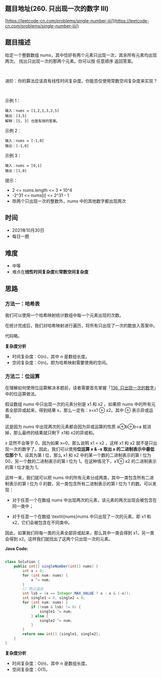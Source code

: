
## 题目地址(260. 只出现一次的数字 III)

[https://leetcode-cn.com/problems/single-number-iii/](https://leetcode-cn.com/problems/single-number-iii/)

## 题目描述


给定一个整数数组 nums，其中恰好有两个元素只出现一次，其余所有元素均出现两次。 找出只出现一次的那两个元素。你可以按 任意顺序 返回答案。

 

进阶：你的算法应该具有线性时间复杂度。你能否仅使用常数空间复杂度来实现？

 

示例 1：
```
输入：nums = [1,2,1,3,2,5]
输出：[3,5]
解释：[5, 3] 也是有效的答案。
```

示例 2：
```
输入：nums = [-1,0]
输出：[-1,0]
```

示例 3：
```
输入：nums = [0,1]
输出：[1,0]
```

提示：

- 2 <= nums.length <= 3 * 10^4
- -2^31 <= nums[i] <= 2^31 - 1
- 除两个只出现一次的整数外，nums 中的其他数字都出现两次

## 时间

- 2021年10月30日
- 每日一题

## 难度

- 中等
- 难点在**线性时间复杂度**和**常数空间复杂度**

## 思路

### 方法一：哈希表

我们可以使用一个哈希映射统计数组中每一个元素出现的次数。

在统计完成后，我们对哈希映射进行遍历，将所有只出现了一次的数放入答案中。

代码略。

**复杂度分析**

- 时间复杂度：O(n)，其中 n 是数组长度。
- 空间复杂度：O(n)。即为哈希映射需要使用的空间。

### 方法二：位运算

在理解如何使用位运算解决本题前，读者需要首先掌握「[136. 只出现一次的数字](https://github.com/asshead123/my-leetcode/blob/main/%E4%BD%8D%E8%BF%90%E7%AE%97-136.%20%E5%8F%AA%E5%87%BA%E7%8E%B0%E4%B8%80%E6%AC%A1%E7%9A%84%E6%95%B0%E5%AD%97.md)」中的位运算做法。

假设数组 nums 中只出现一次的元素分别是 x1 和 x2 。如果把 nums 中的所有元素全部异或起来，得到结果 x，那么一定有：x=x1 ⊕ x2。其中 ⊕ 表示异或运算。

这是因为 nums 中出现两次的元素都会因为异或运算的性质 a⊕b⊕b=a 抵消掉，那么最终的结果就只剩下 x1和 x2的异或和。

x 显然不会等于 0，因为如果 x=0，那么说明 x1 = x2 ，这样 x1 和 x2 就不是只出现一次的数字了。因此，我们可以使用**位运算 x & -x 取出 x 的二进制表示中最低位那个 1**，设其为第 l 位，那么 x1 和 x2 中的某一个数的二进制表示的第 l 位为 00，另一个数的二进制表示的第 l 位为 1。在这种情况下，x1⊕ x2  的二进制表示的第 l 位才能为 1。

这样一来，我们就可以把 nums 中的所有元素分成两类，其中一类包含所有二进制表示的第 l 位为 0 的数，另一类包含所有二进制表示的第 l 位为 1 的数。可以发现：

- 对于任意一个在数组 nums 中出现两次的元素，该元素的两次出现会被包含在同一类中；

- 对于任意一个在数组 \textit{nums}nums 中只出现了一次的元素，即 x1 和 x2，它们会被包含在不同类中。

因此，如果我们将每一类的元素全部异或起来，那么其中一类会得到 x1，另一类会得到 x2。这样我们就找出了这两个只出现一次的元素。

**Java Code:**

```java

class Solution {
    public int[] singleNumber(int[] nums) {
        int x = 0;
        for (int num: nums) {
            x ^= num;
        }
        // 防止溢出
        int lsb = (x == Integer.MAX_VALUE ? x : x & (-x));
        int single1 = 0, single2 = 0;
        for (int num: nums) {
            if ((num & lsb) != 0) {
                single1 ^= num;
            } else {
                single2 ^= num;
            }
        }
        return new int[] {single1, single2};
    }
}

```


**复杂度分析**

- 时间复杂度：O(n)，其中 n 是数组长度。
- 空间复杂度：O(1)。

